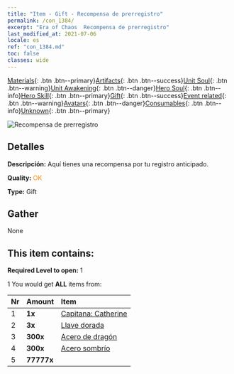 ```yaml
---
title: "Item - Gift - Recompensa de prerregistro"
permalink: /con_1384/
excerpt: "Era of Chaos  Recompensa de prerregistro"
last_modified_at: 2021-07-06
locale: es
ref: "con_1384.md"
toc: false
classes: wide
---
```

 [Materials](/ItemsES/){: .btn .btn--primary}[Artifacts](/ItemsES/Artifacts/){: .btn .btn--success}[Unit Soul](/ItemsES/UnitSoul/){: .btn .btn--warning}[Unit Awakening](/ItemsES/UnitAwakening/){: .btn .btn--danger}[Hero Soul](/ItemsES/HeroSoul/){: .btn .btn--info}[Hero Skill](/ItemsES/HeroSkill/){: .btn .btn--primary}[Gift](/ItemsES/Gift/){: .btn .btn--success}[Event related](/ItemsES/Events/){: .btn .btn--warning}[Avatars](/ItemsES/Avatars/){: .btn .btn--danger}[Consumables](/ItemsES/Consumables/){: .btn .btn--info}[Unknown](/ItemsES/Unknown/){: .btn .btn--primary}

 ![Recompensa de prerregistro](/images/t/i_907182.png)

## Detalles
 **Descripción:** Aquí tienes una recompensa por tu registro anticipado.

 **Quality:** <span style="color: #FF8C00">OK</span>

 **Type:** Gift

## Gather

  None

## This item contains:

 **Required Level to open:** 1

 1 You would get **ALL** items  from:

  | Nr | Amount |     Item    |
  |:---|:-------|:------------|
  | 1 |  **1x** | [Capitana: Catherine](/ItemsES/con_1029/) |  | 
  | 2 |  **3x** | [Llave dorada](/ItemsES/con_783/) |  | 
  | 3 |  **300x** | [Acero de dragón](/ItemsES/con_880/) |  | 
  | 4 |  **300x** | [Acero sombrío](/ItemsES/con_881/) |  | 
  | 5 |  **77777x** | <i class="fas fa-coins"/> |  | 
